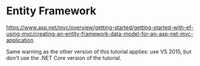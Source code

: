 # Entity Framework


https://www.asp.net/mvc/overview/getting-started/getting-started-with-ef-using-mvc/creating-an-entity-framework-data-model-for-an-asp-net-mvc-application

Same warning as the other version of this tutorial applies: use VS 2015, but don't use the .NET Core version of the tutorial.
